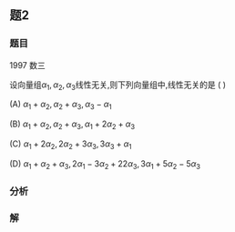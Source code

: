 ## 题2
### 题目
1997 数三 

设向量组${\alpha }_{1},{\alpha }_{2},{\alpha }_{3}$线性无关,则下列向量组中,线性无关的是 (   )

(A) ${\alpha }_{1} + {\alpha }_{2},{\alpha }_{2} + {\alpha }_{3},{\alpha }_{3} - {\alpha }_{1}$

(B) ${\alpha }_{1} + {\alpha }_{2},{\alpha }_{2} + {\alpha }_{3},{\alpha }_{1} + 2{\alpha }_{2} + {\alpha }_{3}$

(C) ${\alpha }_{1} + 2{\alpha }_{2},2{\alpha }_{2} + 3{\alpha }_{3},3{\alpha }_{3} + {\alpha }_{1}$

(D) ${\alpha }_{1} + {\alpha }_{2} + {\alpha }_{3},2{\alpha }_{1} - 3{\alpha }_{2} + {22}{\alpha }_{3},3{\alpha }_{1} + 5{\alpha }_{2} - 5{\alpha }_{3}$
### 分析

### 解
